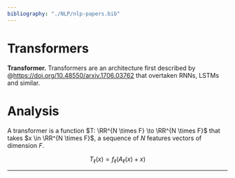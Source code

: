 ```yaml
---
bibliography: "./NLP/nlp-papers.bib"
---
```



# Transformers

**Transformer.** Transformers are an architecture first described by @https://doi.org/10.48550/arxiv.1706.03762 that overtaken RNNs, LSTMs and similar.

# Analysis

A transformer is a function $T: \RR^{N \times F} \to \RR^{N \times F}$ that takes $x \in \RR^{N \times F}$, a sequence of $N$ features vectors of dimension $F$.

$$
T_\ell(x) = f_\ell(A_\ell(x) + x)
$$



---